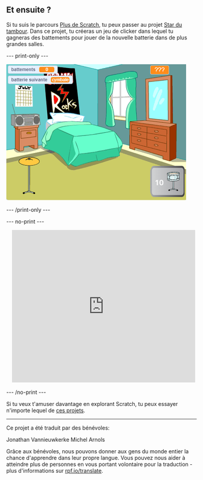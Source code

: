 ## Et ensuite ?

Si tu suis le parcours [Plus de Scratch](https://projects.raspberrypi.org/fr-FR/raspberrypi/more-scratch), tu peux passer au projet [Star du tambour](https://projects.raspberrypi.org/fr-FR/projects/drum-star). Dans ce projet, tu créeras un jeu de clicker dans lequel tu gagneras des battements pour jouer de la nouvelle batterie dans de plus grandes salles.

--- print-only ---

![La vue Scène du projet star du tambour terminé.](images/drum-star.png)

--- /print-only ---

--- no-print ---

<div class="scratch-preview" style="margin-left: 15px;">
  <iframe allowtransparency="true" width="485" height="402" src="https://scratch.mit.edu/projects/embed/522323676/?autostart=false" frameborder="0"></iframe>
</div>

--- /no-print ---

Si tu veux t'amuser davantage en explorant Scratch, tu peux essayer n'importe lequel de [ces projets](https://projects.raspberrypi.org/fr-FR/projects?software%5B%5D=scratch&curriculum%5B%5D=%201).

***
Ce projet a été traduit par des bénévoles:

Jonathan Vannieuwkerke
Michel Arnols

Grâce aux bénévoles, nous pouvons donner aux gens du monde entier la chance d'apprendre dans leur propre langue. Vous pouvez nous aider à atteindre plus de personnes en vous portant volontaire pour la traduction - plus d'informations sur [rpf.io/translate](https://rpf.io/translate).
